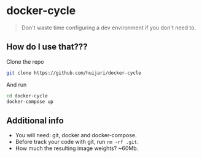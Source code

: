 # docker-cycle
> Don't waste time configuring a dev environment if you don't need to.

## How do I use that???
Clone the repo
```bash
git clone https://github.com/huijari/docker-cycle
```
And run
```bash
cd docker-cycle
docker-compose up
```

## Additional info
- You will need: git, docker and docker-compose.
- Before track your code with git, run `rm -rf .git`.
- How much the resulting image weights? ~60Mb.
